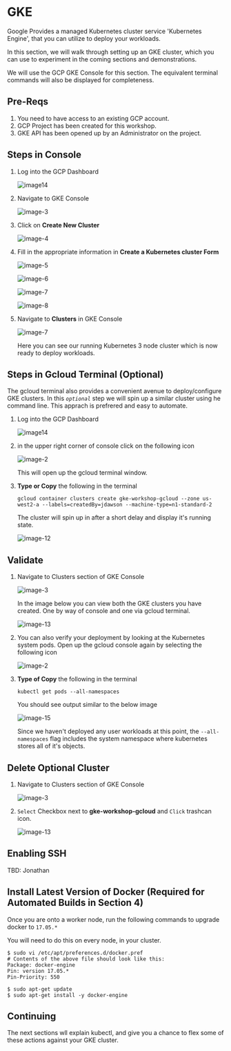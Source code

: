 # GKE

Google Provides a managed Kubernetes cluster service 'Kubernetes Engine', that you can utilize to deploy your workloads.

In this section, we will walk through setting up an GKE cluster, which you can use to experiment in the coming sections and demonstrations.

We will use the GCP GKE Console for this section. The equivalent terminal commands will also be displayed for completeness.


## Pre-Reqs

1. You need to have access to an existing GCP account.
2. GCP Project has been created for this workshop.
3. GKE API has been opened up by an Administrator on the project.

## Steps in Console

1. Log into the GCP Dashboard

	![image14](gke_images/image-14.png)
	
2. Navigate to GKE Console

    ![image-3](gke_images/image-3.png)
    
3. Click on **Create New Cluster**

    ![image-4](gke_images/image-4.png)
    
4. Fill in the appropriate information in **Create a Kubernetes cluster Form**

    ![image-5](gke_images/image-5.png)
    
    ![image-6](gke_images/image-6.png)
    
    ![image-7](gke_images/image-7.png)
    
    ![image-8](gke_images/image-8.png)
    
5. Navigate to **Clusters** in GKE Console

    ![image-7](gke_images/image-7.png)
    
    Here you can see our running Kubernetes 3 node cluster which is now ready to deploy workloads.

## Steps in Gcloud Terminal (Optional)

The gcloud terminal also provides a convenient avenue to deploy/configure GKE clusters.  In this _`optional`_  step we will
spin up a similar cluster using he command line.  This apprach is prefrered and easy to automate.

1. Log into the GCP Dashboard

    ![image14](gke_images/image-14.png)
	
2. in the upper right corner of console click on the following icon    
 
    ![image-2](gke_images/image-2.png)
    
    This will open up the gcloud terminal window.
    
3. **Type or Copy** the following in the terminal

    `gcloud container clusters create gke-workshop-gcloud --zone us-west2-a --labels=createdBy=jdawson --machine-type=n1-standard-2`

    The cluster will spin up in after a short delay and display it's running state.
    
    ![image-12](gke_images/image-12.png)

   
## Validate

1. Navigate to Clusters section of GKE Console

    ![image-3](gke_images/image-3.png)

    In the image below you can view both the GKE clusters you have created. One by way of console and one via gcloud terminal.
    
    ![image-13](gke_images/image-13.png)
    
    
2. You can also verify your deployment by looking at the Kubernetes system pods. Open up the gcloud console again by selecting the
   following icon
   
    ![image-2](gke_images/image-2.png)
    
3. **Type of Copy**  the following in the terminal

    `kubectl get pods --all-namespaces`

    You should see output similar to the below image
    
    ![image-15](gke_images/image-15.png)
    
    Since we haven't deployed any user workloads at this point, the `--all-namespaces` flag includes the system namespace
    where kubernetes stores all of it's objects.
    
## Delete Optional Cluster

1. Navigate to Clusters section of GKE Console

   ![image-3](gke_images/image-3.png)
    

2. `Select` Checkbox next to **gke-workshop-gcloud** and `Click` trashcan icon.

   ![image-13](gke_images/image-13.png)

## Enabling SSH

TBD: Jonathan

## Install Latest Version of Docker (Required for Automated Builds in Section 4)
Once you are onto a worker node, run the following commands to upgrade docker to `17.05.*`

You will need to do this on every node, in your cluster.

```
$ sudo vi /etc/apt/preferences.d/docker.pref
# Contents of the above file should look like this:
Package: docker-engine
Pin: version 17.05.*
Pin-Priority: 550

$ sudo apt-get update
$ sudo apt-get install -y docker-engine
```

## Continuing

The next sections wll explain kubectl, and give you a chance to flex some of these actions against your GKE cluster.
